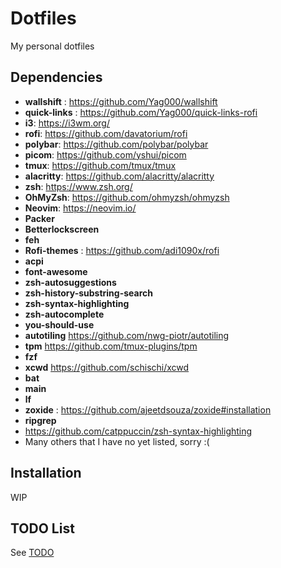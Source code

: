 # Dotfiles

My personal dotfiles

## Dependencies

- **wallshift** : <https://github.com/Yag000/wallshift>
- **quick-links** : <https://github.com/Yag000/quick-links-rofi>
- **i3**: <https://i3wm.org/>
- **rofi**: <https://github.com/davatorium/rofi>
- **polybar**: <https://github.com/polybar/polybar>
- **picom**: <https://github.com/yshui/picom>
- **tmux**: <https://github.com/tmux/tmux>
- **alacritty**: <https://github.com/alacritty/alacritty>
- **zsh**: <https://www.zsh.org/>
- **OhMyZsh**: <https://github.com/ohmyzsh/ohmyzsh>
- **Neovim**: <https://neovim.io/>
- **Packer**
- **Betterlockscreen**
- **feh**
- **Rofi-themes** : <https://github.com/adi1090x/rofi>
- **acpi**
- **font-awesome**
- **zsh-autosuggestions**
- **zsh-history-substring-search**
- **zsh-syntax-highlighting**
- **zsh-autocomplete**
- **you-should-use**
- **autotiling** <https://github.com/nwg-piotr/autotiling>
- **tpm** <https://github.com/tmux-plugins/tpm>
- **fzf**
- **xcwd** <https://github.com/schischi/xcwd>
- **bat**
- **main**
- **lf**
- **zoxide** : <https://github.com/ajeetdsouza/zoxide#installation>
- **ripgrep**
- https://github.com/catppuccin/zsh-syntax-highlighting
- Many others that I have no yet listed,  sorry :(

## Installation

WIP

## TODO List

See [TODO](TODO.md)
